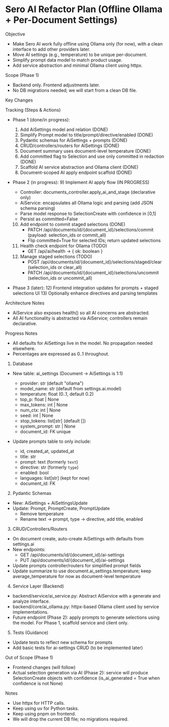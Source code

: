# Sero AI Refactor Plan (Offline Ollama + Per-Document Settings)

Objective
- Make Sero AI work fully offline using Ollama only (for now), with a clean interface to add other providers later.
- Move AI settings (e.g., temperature) to be unique per-document.
- Simplify prompt data model to match product usage.
- Add service abstraction and minimal Ollama client using httpx.

Scope (Phase 1)
- Backend only. Frontend adjustments later.
- No DB migrations needed; we will start from a clean DB file.

Key Changes

Tracking (Steps & Actions)
- Phase 1 (done/in progress):
  1) Add AiSettings model and relation (DONE)
  2) Simplify Prompt model to title/prompt/directive/enabled (DONE)
  3) Pydantic schemas for AiSettings + prompts (DONE)
  4) CRUD/controllers/routers for AiSettings (DONE)
  5) Document summary uses document-level temperature (DONE)
  6) Add committed flag to Selection and use only committed in redaction (DONE)
  7) Scaffold AI service abstraction and Ollama client (DONE)
  8) Document-scoped AI apply endpoint scaffold (DONE)

- Phase 2 (in progress):
  9) Implement AI apply flow (IN PROGRESS)
     - Controller: documents_controller.apply_ai_and_stage (declarative only)
     - AiService: encapsulates all Ollama logic and parsing (add JSON schema parsing)
     - Parse model response to SelectionCreate with confidence in [0,1]
     - Persist as committed=False
  10) Add endpoint to commit staged selections (DONE)
      - PATCH /api/documents/id/{document_id}/selections/commit (payload: selection_ids or commit_all)
      - Flip committed=True for selected IDs; return updated selections
  11) Health check endpoint for Ollama (TODO)
      - GET /api/ai/health -> { ok: boolean }
  12) Manage staged selections (TODO)
      - POST /api/documents/id/{document_id}/selections/staged/clear (selection_ids or clear_all)
      - PATCH /api/documents/id/{document_id}/selections/uncommit (selection_ids or uncommit_all)

- Phase 3 (later):
  12) Frontend integration updates for prompts + staged selections UI
  13) Optionally enhance directives and parsing templates

Architecture Notes
- AiService also exposes health() so all AI concerns are abstracted.
- All AI functionality is abstracted via AiService; controllers remain declarative.

Progress Notes
- All defaults for AiSettings live in the model. No propagation needed elsewhere.
- Percentages are expressed as 0..1 throughout.
1) Database
- New table: ai_settings (Document -> AiSettings is 1:1)
  - provider: str (default "ollama")
  - model_name: str (default from settings.ai.model)
  - temperature: float (0..1, default 0.2)
  - top_p: float | None
  - max_tokens: int | None
  - num_ctx: int | None
  - seed: int | None
  - stop_tokens: list[str] (default [])
  - system_prompt: str | None
  - document_id: FK unique

- Update prompts table to only include:
  - id, created_at, updated_at
  - title: str
  - prompt: text (formerly `text`)
  - directive: str (formerly `type`)
  - enabled: bool
  - languages: list[str] (kept for now)
  - document_id: FK

2) Pydantic Schemas
- New: AiSettings + AiSettingsUpdate
- Update: Prompt, PromptCreate, PromptUpdate
  - Remove temperature
  - Rename text -> prompt, type -> directive, add title, enabled

3) CRUD/Controllers/Routers
- On document create, auto-create AiSettings with defaults from settings.ai
- New endpoints:
  - GET /api/documents/id/{document_id}/ai-settings
  - PUT /api/documents/id/{document_id}/ai-settings
- Update prompts controller/routers for simplified prompt fields
- Update summarize to use document.ai_settings.temperature; keep average_temperature for now as document-level temperature

4) Service Layer (Backend)
- backend/service/ai_service.py: Abstract AiService with a generate and analyze interface.
- backend/core/ai_ollama.py: httpx-based Ollama client used by service implementations.
- Future endpoint (Phase 2): apply prompts to generate selections using the model. For Phase 1, scaffold service and client only.

5) Tests (Guidance)
- Update tests to reflect new schema for prompts
- Add basic tests for ai-settings CRUD (to be implemented later)

Out of Scope (Phase 1)
- Frontend changes (will follow)
- Actual selection generation via AI (Phase 2): service will produce SelectionCreate objects with confidence (is_ai_generated = True when confidence is not None)

Notes
- Use httpx for HTTP calls.
- Keep using uv for Python tasks.
- Keep using pnpm on frontend.
- We will drop the current DB file; no migrations required.

